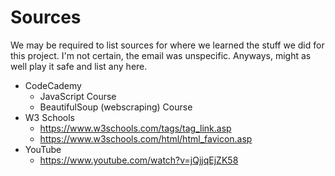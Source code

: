 # Sources
We may be required to list sources for where we learned the stuff we did for this project. I'm not certain, the email was unspecific. Anyways, might as well play it safe and list any here.

* CodeCademy
  * JavaScript Course
  * BeautifulSoup (webscraping) Course
* W3 Schools
  * https://www.w3schools.com/tags/tag_link.asp
  * https://www.w3schools.com/html/html_favicon.asp
* YouTube
  * https://www.youtube.com/watch?v=jQjjqEjZK58

